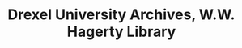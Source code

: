 ---
layout: repo
title: "Drexel University Archives, W.W. Hagerty Library"
id: 14438
permalink: repos/14438/
---
